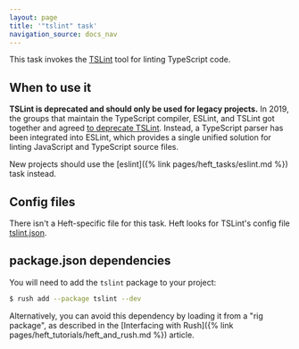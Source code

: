 ```yaml
---
layout: page
title: '"tslint" task'
navigation_source: docs_nav
---
```


This task invokes the [TSLint](https://palantir.github.io/tslint/) tool for linting TypeScript code.


## When to use it

**TSLint is deprecated and should only be used for legacy projects.**  In 2019, the groups that maintain the TypeScript compiler, ESLint, and TSLint got together and agreed [to deprecate TSLint](https://medium.com/palantir/tslint-in-2019-1a144c2317a9).  Instead, a TypeScript parser has been integrated into ESLint, which provides a single unified solution for linting JavaScript and TypeScript source files.

New projects should use the [eslint]({% link pages/heft_tasks/eslint.md %}) task instead.


## Config files

There isn't a Heft-specific file for this task.  Heft looks for TSLint's config file [tslint.json](https://palantir.github.io/tslint/usage/configuration/).


## package.json dependencies

You will need to add the `tslint` package to your project:

```bash
$ rush add --package tslint --dev
```

Alternatively, you can avoid this dependency by loading it from a "rig package", as described in the [Interfacing with Rush]({% link pages/heft_tutorials/heft_and_rush.md %}) article.
